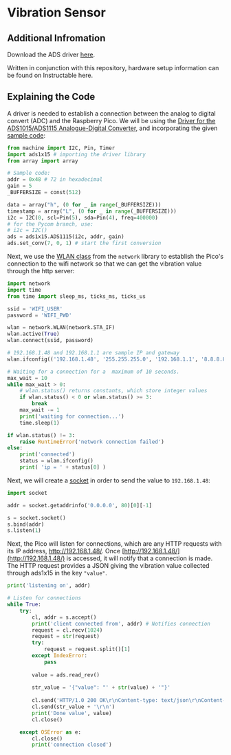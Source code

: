 # Vibration Sensor
## Additional Infromation
Download the ADS driver [here](https://github.com/robert-hh/ads1x15).

Written in conjunction with this repository, hardware setup information can be found on Instructable here.

## Explaining the Code
A driver is needed to establish a connection between the analog to digital convert (ADC) and the Raspberry Pico. We will  be using the [Driver for the ADS1015/ADS1115 Analogue-Digital Converter](https://github.com/robert-hh/ads1x15), and incorporating the given [sample code](https://github.com/robert-hh/ads1x15#sample-code):
```python
from machine import I2C, Pin, Timer
import ads1x15 # importing the driver library
from array import array

# Sample code:
addr = 0x48 # 72 in hexadecimal
gain = 5
_BUFFERSIZE = const(512)

data = array("h", (0 for _ in range(_BUFFERSIZE)))
timestamp = array("L", (0 for _ in range(_BUFFERSIZE)))
i2c = I2C(0, scl=Pin(5), sda=Pin(4), freq=400000)
# for the Pycom branch, use:
# i2c = I2C()
ads = ads1x15.ADS1115(i2c, addr, gain)
ads.set_conv(7, 0, 1) # start the first conversion
```

Next, we use the [WLAN class](https://docs.micropython.org/en/latest/library/network.WLAN.html) from the `network` library to establish the Pico's connection to the wifi network so that we can get the vibration value through the http server:

```python
import network
import time
from time import sleep_ms, ticks_ms, ticks_us

ssid = 'WIFI_USER'
password = 'WIFI_PWD'

wlan = network.WLAN(network.STA_IF)
wlan.active(True)
wlan.connect(ssid, password)

# 192.168.1.48 and 192.168.1.1 are sample IP and gateway
wlan.ifconfig(('192.168.1.48', '255.255.255.0', '192.168.1.1', '8.8.8.8'))

# Waiting for a connection for a  maximum of 10 seconds.
max_wait = 10
while max_wait > 0:
	# wlan.status() returns constants, which store integer values
    if wlan.status() < 0 or wlan.status() >= 3:
        break
    max_wait -= 1
    print('waiting for connection...')
    time.sleep(1)

if wlan.status() != 3:
    raise RuntimeError('network connection failed')
else:
    print('connected')
    status = wlan.ifconfig()
    print( 'ip = ' + status[0] )
```

Next, we will create a [socket](https://docs.python.org/3/library/socket.html) in order to send the value to `192.168.1.48`:

```python
import socket

addr = socket.getaddrinfo('0.0.0.0', 80)[0][-1]

s = socket.socket()
s.bind(addr)
s.listen(1)
```

Next, the Pico will listen for connections, which are any HTTP requests with its IP address, http://192.168.1.48/. Once [http://192.168.1.48/](http://192.168.1.48/) is accessed, it will notify that a connection is made. The HTTP request provides a JSON giving the vibration value collected through ads1x15 in the key `"value"`.

```python
print('listening on', addr)

# Listen for connections
while True:
    try:
        cl, addr = s.accept()
        print('client connected from', addr) # Notifies connection
        request = cl.recv(1024)
        request = str(request)
        try:
            request = request.split()[1]
        except IndexError:
            pass
        
        value = ads.read_rev()
        
        str_value = '{"value": "' + str(value) + '"}'
        
        cl.send('HTTP/1.0 200 OK\r\nContent-type: text/json\r\nContent-Length: ' + str(len(str_value)+2) + '\r\n\r\n')
        cl.send(str_value + '\r\n')
        print('Done value', value)
        cl.close()

    except OSError as e:
        cl.close()
        print('connection closed')
```
